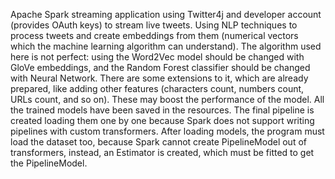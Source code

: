 Apache Spark streaming application using Twitter4j and developer account (provides OAuth keys) to stream live tweets.
Using NLP techniques to process tweets and create embeddings from them (numerical vectors which the machine learning algorithm can understand).
The algorithm used here is not perfect: using the Word2Vec model should be changed with GloVe embeddings, and the Random Forest classifier should be changed with Neural Network.
There are some extensions to it, which are already prepared, like adding other features (characters count, numbers count, URLs count, and so on). These may boost the performance of the model.
All the trained models have been saved in the resources. The final pipeline is created loading them one by one because Spark does not support writing pipelines with custom transformers. After loading models, the program must load the dataset too, because Spark cannot create PipelineModel out of transformers, instead, an Estimator is created, which must be fitted to get the PipelineModel.